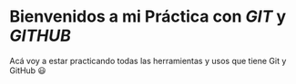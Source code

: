 # Bienvenidos a mi Práctica con _GIT_ y _GITHUB_
Acá voy a estar practicando todas las herramientas y usos que tiene Git y GitHub 😃